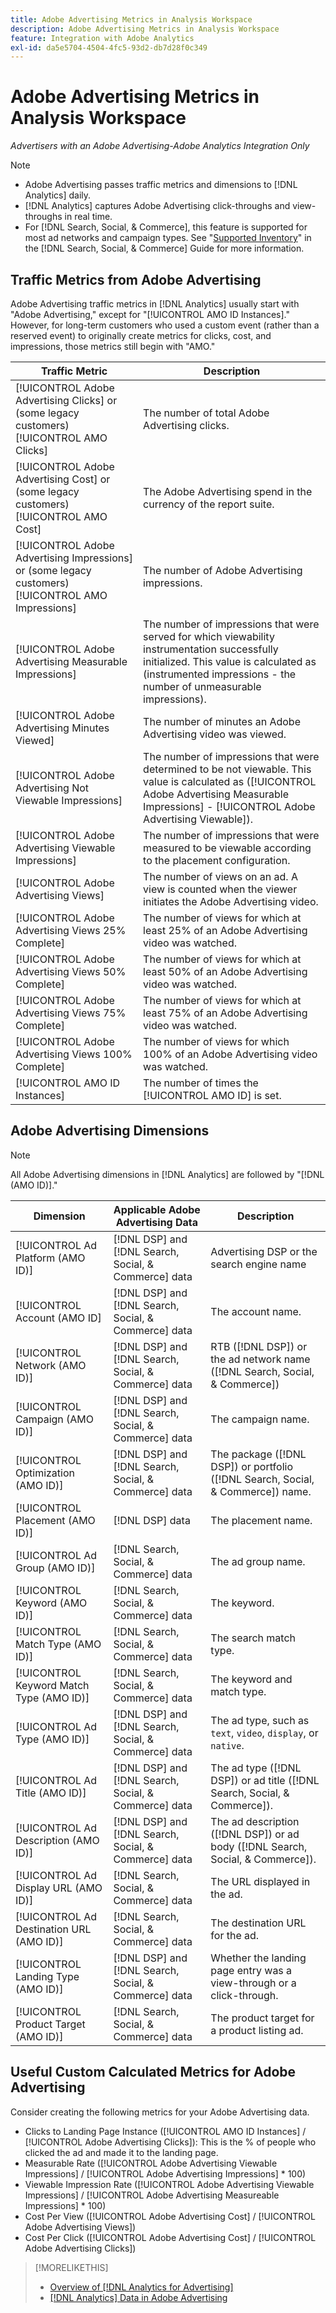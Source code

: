 ```yaml
---
title: Adobe Advertising Metrics in Analysis Workspace
description: Adobe Advertising Metrics in Analysis Workspace
feature: Integration with Adobe Analytics
exl-id: da5e5704-4504-4fc5-93d2-db7d28f0c349
---
```

# Adobe Advertising Metrics in Analysis Workspace

*Advertisers with an Adobe Advertising-Adobe Analytics Integration Only*

>[!NOTE]
>
>* Adobe Advertising passes traffic metrics and dimensions to [!DNL Analytics] daily.
>* [!DNL Analytics] captures Adobe Advertising click-throughs and view-throughs in real time.
>* For [!DNL Search, Social, & Commerce], this feature is supported for most ad networks and campaign types. See "[Supported Inventory](/help/search-social-commerce/introduction/supported-inventory.md)" in the [!DNL Search, Social, & Commerce] Guide for more information.

## Traffic Metrics from Adobe Advertising

Adobe Advertising traffic metrics in [!DNL Analytics] usually start with "Adobe Advertising," except for "[!UICONTROL AMO ID Instances]." However, for long-term customers who used a custom event (rather than a reserved event) to originally create metrics for clicks, cost, and impressions, those metrics still begin with "AMO."

| Traffic Metric | Description |
| -------------- | ----------- |
| [!UICONTROL Adobe Advertising Clicks] or (some legacy customers) [!UICONTROL AMO Clicks] | The number of total Adobe Advertising clicks. |
| [!UICONTROL Adobe Advertising Cost] or (some legacy customers) [!UICONTROL AMO Cost] | The Adobe Advertising spend in the currency of the report suite. |
| [!UICONTROL Adobe Advertising Impressions] or (some legacy customers) [!UICONTROL AMO Impressions] | The number of Adobe Advertising impressions. |
| [!UICONTROL Adobe Advertising Measurable Impressions] | The number of impressions that were served for which viewability instrumentation successfully initialized. This value is calculated as (instrumented impressions - the number of unmeasurable impressions). |
| [!UICONTROL Adobe Advertising Minutes Viewed] | The number of minutes an Adobe Advertising video was viewed. |
| [!UICONTROL Adobe Advertising Not Viewable Impressions] | The number of impressions that were determined to be not viewable. This value is calculated as ([!UICONTROL Adobe Advertising Measurable Impressions] - [!UICONTROL Adobe Advertising Viewable]). |
| [!UICONTROL Adobe Advertising Viewable Impressions] | The number of impressions that were measured to be viewable according to the placement configuration. |
| [!UICONTROL Adobe Advertising Views] | The number of views on an ad. A view is counted when the viewer initiates the Adobe Advertising video. |
| [!UICONTROL Adobe Advertising Views 25% Complete] | The number of views for which at least 25% of an Adobe Advertising video was watched. |
| [!UICONTROL Adobe Advertising Views 50% Complete] | The number of views for which at least 50% of an Adobe Advertising video was watched. |
| [!UICONTROL Adobe Advertising Views 75% Complete] | The number of views for which at least 75% of an Adobe Advertising video was watched. |
| [!UICONTROL Adobe Advertising Views 100% Complete] | The number of views for which 100% of an Adobe Advertising video was watched. |
| [!UICONTROL AMO ID Instances] | The number of times the [!UICONTROL AMO ID] is set. |

## Adobe Advertising Dimensions

>[!NOTE]
>
>All Adobe Advertising dimensions in [!DNL Analytics] are followed by "[!DNL (AMO ID)]."

| Dimension | Applicable Adobe Advertising Data  | Description |
| ----------- | ---------- | ---------- |
| [!UICONTROL Ad Platform (AMO ID)] | [!DNL DSP] and [!DNL Search, Social, & Commerce] data | Advertising DSP or the search engine name |
| [!UICONTROL Account (AMO ID] | [!DNL DSP] and [!DNL Search, Social, & Commerce] data | The account name. |
| [!UICONTROL Network (AMO ID)] | [!DNL DSP] and [!DNL Search, Social, & Commerce] data | RTB ([!DNL DSP]) or the ad network name ([!DNL Search, Social, & Commerce]) |
| [!UICONTROL Campaign (AMO ID)] | [!DNL DSP] and [!DNL Search, Social, & Commerce] data | The campaign name. |
| [!UICONTROL Optimization (AMO ID)] | [!DNL DSP] and [!DNL Search, Social, & Commerce] data | The package ([!DNL DSP]) or portfolio ([!DNL Search, Social, & Commerce]) name. |
| [!UICONTROL Placement (AMO ID)] | [!DNL DSP] data | The placement name. |
| [!UICONTROL Ad Group (AMO ID)] | [!DNL Search, Social, & Commerce] data | The ad group name. |
| [!UICONTROL Keyword (AMO ID)] | [!DNL Search, Social, & Commerce] data | The keyword. |
| [!UICONTROL Match Type (AMO ID)] | [!DNL Search, Social, & Commerce] data | The search match type. |
| [!UICONTROL Keyword Match Type (AMO ID)] | [!DNL Search, Social, & Commerce] data | The keyword and match type. |
| [!UICONTROL Ad Type (AMO ID)] | [!DNL DSP] and [!DNL Search, Social, & Commerce] data | The ad type, such as `text`, `video`, `display`, or `native`. |
| [!UICONTROL Ad Title (AMO ID)] | [!DNL DSP] and [!DNL Search, Social, & Commerce] data |The ad type ([!DNL DSP]) or ad title ([!DNL Search, Social, & Commerce]). |
| [!UICONTROL Ad Description (AMO ID)] | [!DNL DSP] and [!DNL Search, Social, & Commerce] data | The ad description ([!DNL DSP]) or ad body ([!DNL Search, Social, & Commerce]). |
| [!UICONTROL Ad Display URL (AMO ID)] | [!DNL Search, Social, & Commerce] data | The URL displayed in the ad. |
| [!UICONTROL Ad Destination URL (AMO ID)] | [!DNL Search, Social, & Commerce] data | The destination URL for the ad. |
| [!UICONTROL Landing Type (AMO ID)] | [!DNL DSP] and [!DNL Search, Social, & Commerce] data | Whether the landing page entry was a view-through or a click-through. |
| [!UICONTROL Product Target (AMO ID)] | [!DNL Search, Social, & Commerce] data | The product target for a product listing ad. |

## Useful Custom Calculated Metrics for Adobe Advertising

Consider creating the following metrics for your Adobe Advertising data.

* Clicks to Landing Page Instance ([!UICONTROL AMO ID Instances] / [!UICONTROL Adobe Advertising Clicks]): This is the % of people who clicked the ad and made it to the landing page.
* Measurable Rate ([!UICONTROL Adobe Advertising Viewable Impressions] / [!UICONTROL Adobe Advertising Impressions] * 100)
* Viewable Impression Rate ([!UICONTROL Adobe Advertising Viewable Impressions] / [!UICONTROL Adobe Advertising Measureable Impressions] * 100)
* Cost Per View ([!UICONTROL Adobe Advertising Cost] / [!UICONTROL Adobe Advertising Views])
* Cost Per Click ([!UICONTROL Adobe Advertising Cost] / [!UICONTROL Adobe Advertising Clicks])

>[!MORELIKETHIS]
>
>* [Overview of [!DNL Analytics for Advertising]](overview.md)
>* [[!DNL Analytics] Data in Adobe Advertising](/help/integrations/analytics/analytics-data-in-advertising.md)

